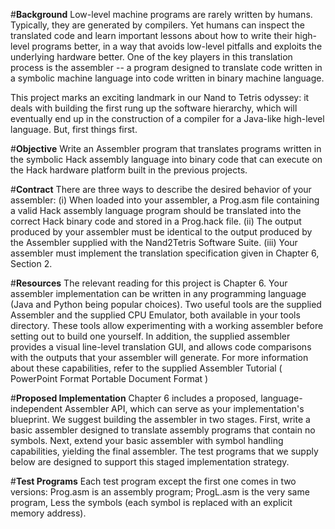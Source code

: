 
#**Background**
Low-level machine programs are rarely written by humans. Typically, they are generated by compilers. Yet humans can inspect the translated code and learn important lessons about how to write their high-level programs better, in a way that avoids low-level pitfalls and exploits the underlying hardware better. One of the key players in this translation process is the assembler -- a program designed to translate code written in a symbolic machine language into code written in binary machine language.

This project marks an exciting landmark in our Nand to Tetris odyssey: it deals with building the first rung up the software hierarchy, which will eventually end up in the construction of a compiler for a Java-like high-level language. But, first things first.

#**Objective**
Write an Assembler program that translates programs written in the symbolic Hack assembly language into binary code that can execute on the Hack hardware platform built in the previous projects.

#**Contract**
There are three ways to describe the desired behavior of your assembler: (i) When loaded into your assembler, a Prog.asm file containing a valid Hack assembly language program should be translated into the correct Hack binary code and stored in a Prog.hack file. (ii) The output produced by your assembler must be identical to the output produced by the Assembler supplied with the Nand2Tetris Software Suite. (iii) Your assembler must implement the translation specification given in Chapter 6, Section 2.

#**Resources**
The relevant reading for this project is Chapter 6. Your assembler implementation can be written in any programming language (Java and Python being popular choices). Two useful tools are the supplied Assembler and the supplied CPU Emulator, both available in your tools directory. These tools allow experimenting with a working assembler before setting out to build one yourself. In addition, the supplied assembler provides a visual line-level translation GUI, and allows code comparisons with the outputs that your assembler will generate. For more information about these capabilities, refer to the supplied Assembler Tutorial ( PowerPoint Format Portable Document Format )

#**Proposed Implementation**
Chapter 6 includes a proposed, language-independent Assembler API, which can serve as your implementation's blueprint. We suggest building the assembler in two stages. First, write a basic assembler designed to translate assembly programs that contain no symbols. Next, extend your basic assembler with symbol handling capabilities, yielding the final assembler. The test programs that we supply below are designed to support this staged implementation strategy.

#**Test Programs**
Each test program except the first one comes in two versions: Prog.asm is an assembly program; ProgL.asm is the very same program, Less the symbols (each symbol is replaced with an explicit memory address).
